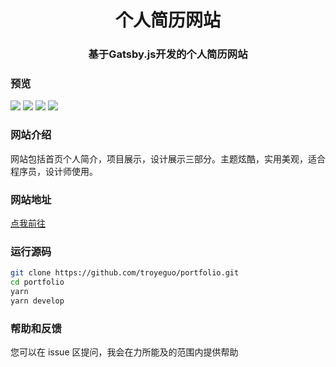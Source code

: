 <h1 align="center">个人简历网站</h1>
<h3 align="center">基于Gatsby.js开发的个人简历网站</h3>

### 预览

<img src="https://i.loli.net/2020/05/21/Yf25jCmnXDNtOAQ.png">
<img src="https://i.loli.net/2020/05/21/xyPrVL2mGC1WEZ7.png">
<img src="https://i.loli.net/2020/05/21/LeqwgVTzRXcDbrm.png">
<img src="https://i.loli.net/2020/05/21/hOATEIFbqSC5JZD.png">

### 网站介绍

网站包括首页个人简介，项目展示，设计展示三部分。主题炫酷，实用美观，适合程序员，设计师使用。

### 网站地址

[点我前往](https://960960.xyz)

### 运行源码

```bash
git clone https://github.com/troyeguo/portfolio.git
cd portfolio
yarn
yarn develop
```

### 帮助和反馈

您可以在 issue 区提问，我会在力所能及的范围内提供帮助
